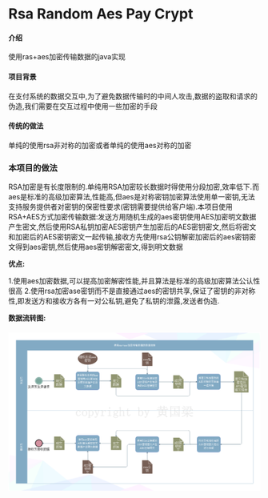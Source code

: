 # Rsa Random Aes Pay Crypt

#### 介绍
使用ras+aes加密传输数据的java实现

#### 项目背景

在支付系统的数据交互中,为了避免数据传输时的中间人攻击,数据的盗取和请求的伪造,我们需要在交互过程中使用一些加密的手段

#### 传统的做法

单纯的使用rsa非对称的加密或者单纯的使用aes对称的加密



### 本项目的做法

RSA加密是有长度限制的.单纯用RSA加密较长数据时得使用分段加密,效率低下.而aes是标准的高级加密算法,性能高,但aes是对称密钥加密算法使用单一密钥,无法支持服务提供者对密钥的保密性要求(密钥需要提供给客户端).本项目使用RSA+AES方式加密传输数据:发送方用随机生成的aes密钥使用AES加密明文数据产生密文,然后使用RSA私钥加密AES密钥产生加密后的AES密钥密文,然后将密文和加密后的AES密钥密文一起传输,接收方先使用rsa公钥解密加密后的aes密钥密文得到aes密钥,然后使用aes密钥解密密文,得到明文数据

**优点:**

1.使用aes加密数据,可以提高加密解密性能,并且算法是标准的高级加密算法公认性很高
2.使用rsa加密ase密钥而不是直接通过aes的密钥共享,保证了密钥的非对称性,即发送方和接收方各有一对公私钥,避免了私钥的泄露,发送者伪造.

**数据流转图:**

#### ![使用ras+aes加密传输数据的数据流转](assets/README/%E4%BD%BF%E7%94%A8ras+aes%E5%8A%A0%E5%AF%86%E4%BC%A0%E8%BE%93%E6%95%B0%E6%8D%AE%E7%9A%84%E6%95%B0%E6%8D%AE%E6%B5%81%E8%BD%AC.png)
